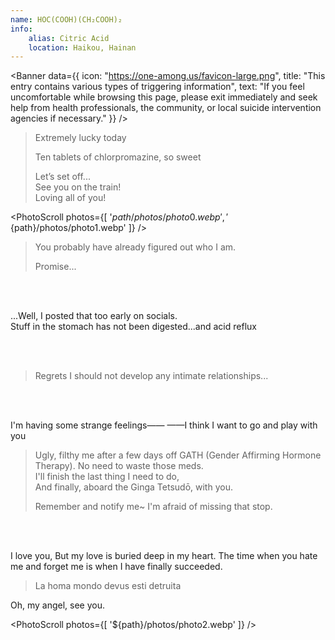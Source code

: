 ```yaml
---
name: HOC(COOH)(CH₂COOH)₂
info:
    alias: Citric Acid
    location: Haikou, Hainan
---
```


<Banner data={{
    icon: "https://one-among.us/favicon-large.png",
    title: "This entry contains various types of triggering information",
    text: "If you feel uncomfortable while browsing this page, please exit immediately and seek help from health professionals, the community, or local suicide intervention agencies if necessary."
}} />

> Extremely lucky today
>
> Ten tablets of chlorpromazine, so sweet
>
> Let’s set off...  
> See you on the train!  
> Loving all of you!  

<PhotoScroll photos={[ '${path}/photos/photo0.webp', '${path}/photos/photo1.webp' ]} />

> You probably have already figured out who I am.
>
> Promise...  

<br /><br />

...Well, I posted that too early on socials.  
Stuff in the stomach has not been digested...and acid reflux

<br /><br />

> Regrets
> I should not develop any intimate relationships...  

<br /><br />

I'm having some strange feelings——
——I think I want to go and play with you

> Ugly, filthy me after a few days off GATH (Gender Affirming Hormone Therapy). 
> No need to waste those meds.  
> I'll finish the last thing I need to do,  
> And finally, aboard the Ginga Tetsudō, with you.
>
> Remember and notify me~
> I'm afraid of missing that stop.

<br /><br />

I love you,
But my love is buried deep in my heart.
The time when you hate me and forget me
is when I have finally succeeded.

<div style="min-height: 20vh; min-block-size: 20vb;" />

> La homa mondo devus esti detruita

Oh, my angel,
see you.  

<PhotoScroll photos={[ '${path}/photos/photo2.webp' ]} />
